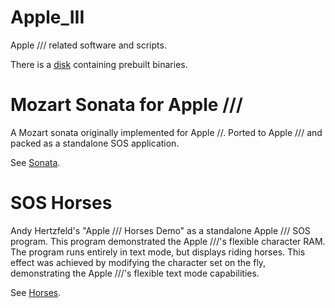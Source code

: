 # Apple_III
Apple /// related software and scripts.

There is a [disk](/bin/AppleIII_Stuff.po) containing prebuilt binaries.

# Mozart Sonata for Apple ///
A Mozart sonata originally implemented for Apple //.
Ported to Apple /// and packed as a standalone SOS application.

See [Sonata](/Sonata).

# SOS Horses
Andy Hertzfeld's "Apple /// Horses Demo" as a standalone Apple /// SOS program.
This program demonstrated the Apple ///'s flexible character RAM.
The program runs entirely in text mode, but displays riding horses.
This effect was achieved by modifying the character set on the fly, demonstrating
the Apple ///'s flexible text mode capabilities.

See [Horses](/Horses).
